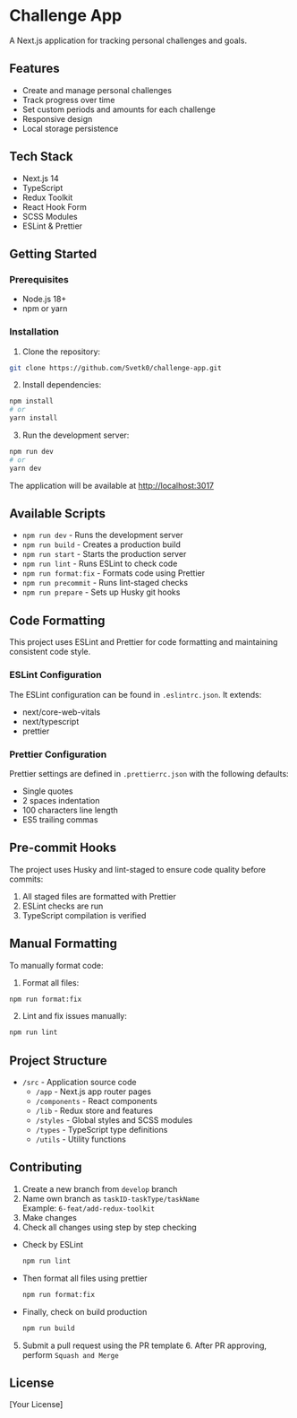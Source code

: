 # Challenge App

A Next.js application for tracking personal challenges and goals.

## Features

- Create and manage personal challenges
- Track progress over time
- Set custom periods and amounts for each challenge
- Responsive design
- Local storage persistence

## Tech Stack

- Next.js 14
- TypeScript
- Redux Toolkit
- React Hook Form
- SCSS Modules
- ESLint & Prettier

## Getting Started

### Prerequisites

- Node.js 18+
- npm or yarn

### Installation

1. Clone the repository:

```bash
git clone https://github.com/Svetk0/challenge-app.git
```

2. Install dependencies:

```bash
npm install
# or
yarn install
```

3. Run the development server:

```bash
npm run dev
# or
yarn dev
```

The application will be available at [http://localhost:3017](http://localhost:3017)

## Available Scripts

- `npm run dev` - Runs the development server
- `npm run build` - Creates a production build
- `npm run start` - Starts the production server
- `npm run lint` - Runs ESLint to check code
- `npm run format:fix` - Formats code using Prettier
- `npm run precommit` - Runs lint-staged checks
- `npm run prepare` - Sets up Husky git hooks

## Code Formatting

This project uses ESLint and Prettier for code formatting and maintaining consistent code style.

### ESLint Configuration

The ESLint configuration can be found in `.eslintrc.json`. It extends:

- next/core-web-vitals
- next/typescript
- prettier

### Prettier Configuration

Prettier settings are defined in `.prettierrc.json` with the following defaults:

- Single quotes
- 2 spaces indentation
- 100 characters line length
- ES5 trailing commas

## Pre-commit Hooks

The project uses Husky and lint-staged to ensure code quality before commits:

1. All staged files are formatted with Prettier
2. ESLint checks are run
3. TypeScript compilation is verified

## Manual Formatting

To manually format code:

1. Format all files:

```bash
npm run format:fix
```

2. Lint and fix issues manually:

```bash
npm run lint
```

## Project Structure

- `/src` - Application source code
  - `/app` - Next.js app router pages
  - `/components` - React components
  - `/lib` - Redux store and features
  - `/styles` - Global styles and SCSS modules
  - `/types` - TypeScript type definitions
  - `/utils` - Utility functions

## Contributing

1. Create a new branch from `develop` branch
2. Name own branch as `taskID-taskType/taskName` <br>
   Example: `6-feat/add-redux-toolkit`
3. Make changes
4. Check all changes using step by step checking

- Check by ESLint
  ```bash
  npm run lint
  ```
- Then format all files using prettier
  ```bash
  npm run format:fix
  ```
- Finally, check on build production
  ```bash
  npm run build
  ```

5.  Submit a pull request using the PR template 6. After PR approving, perform `Squash and Merge`

## License

[Your License]
